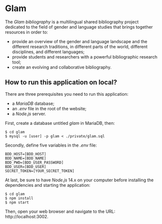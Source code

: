 # Glam

The *Glam bibliography* is a multilingual shared bibliography project dedicated to the field of gender and language studies that brings together resources in order to:
- provide an overview of the gender and language landscape and the different research traditions, in different parts of the world, different disciplines, and different languages;
- provide students and researchers with a powerful bibliographic research tool;
- create an evolving and collaborative bibliography.

## How to run this application on local?

There are three prerequisites you need to run this application:
- a *MariaDB* database;
- an *.env* file in the root of the website;
- a *Node.js* server.

First, create a database untitled *glam* in MariaDB, then:

```
$ cd glam
$ mysql -u [user] -p glam < ./private/glam.sql
```

Secondly, define five variables in the *.env* file:

```
BDD_HOST=[BDD_HOST]
BDD_NAME=[BDD_NAME]
BDD_PWD=[BDD_USER_PASSWORD]
BDD_USER=[BDD_USER]
SECRET_TOKEN=[YOUR_SECRET_TOKEN]
```

At last, be sure to have *Node.js* 14.x on your computer before installing the dependencies and starting the application:

```
$ cd glam
$ npm install
$ npm start
```

Then, open your web browser and navigate to the URL:  
http://localhost:3002.
